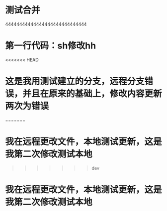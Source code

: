 # 测试合并
  44444444444444444444444444444
#  第一行代码：sh修改hh

<<<<<<< HEAD
# 这是我用测试建立的分支，远程分支错误，并且在原来的基础上，修改内容更新两次为错误
=======
# 我在远程更改文件，本地测试更新，这是我第二次修改测试本地
>>>>>>> dev
# 我在远程更改文件，本地测试更新，这是我第二次修改测试本地

